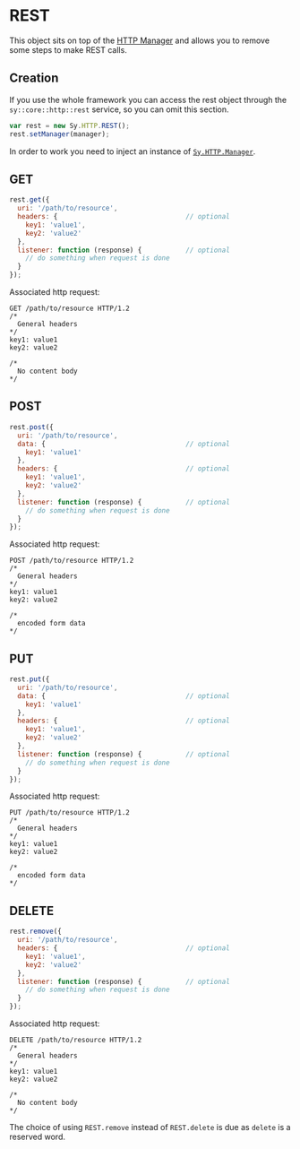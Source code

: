 # REST

This object sits on top of the [HTTP Manager](HTTP-Library#manager) and allows you to remove some steps to make REST calls.

## Creation

If you use the whole framework you can access the rest object through the `sy::core::http::rest` service, so you can omit this section.

```js
var rest = new Sy.HTTP.REST();
rest.setManager(manager);
```
In order to work you need to inject an instance of [`Sy.HTTP.Manager`](HTTP-Library#manager).

## GET

```js
rest.get({
  uri: '/path/to/resource',
  headers: {                                // optional
    key1: 'value1',
    key2: 'value2'
  },
  listener: function (response) {           // optional
    // do something when request is done
  }
});
```
Associated http request:
```
GET /path/to/resource HTTP/1.2
/*
  General headers
*/
key1: value1
key2: value2

/*
  No content body
*/

```

## POST

```js
rest.post({
  uri: '/path/to/resource',
  data: {                                   // optional
    key1: 'value1'
  },
  headers: {                                // optional
    key1: 'value1',
    key2: 'value2'
  },
  listener: function (response) {           // optional
    // do something when request is done
  }
});
```
Associated http request:
```
POST /path/to/resource HTTP/1.2
/*
  General headers
*/
key1: value1
key2: value2

/*
  encoded form data
*/

```

## PUT

```js
rest.put({
  uri: '/path/to/resource',
  data: {                                   // optional
    key1: 'value1'
  },
  headers: {                                // optional
    key1: 'value1',
    key2: 'value2'
  },
  listener: function (response) {           // optional
    // do something when request is done
  }
});
```
Associated http request:
```
PUT /path/to/resource HTTP/1.2
/*
  General headers
*/
key1: value1
key2: value2

/*
  encoded form data
*/

```

## DELETE

```js
rest.remove({
  uri: '/path/to/resource',
  headers: {                                // optional
    key1: 'value1',
    key2: 'value2'
  },
  listener: function (response) {           // optional
    // do something when request is done
  }
});
```
Associated http request:
```
DELETE /path/to/resource HTTP/1.2
/*
  General headers
*/
key1: value1
key2: value2

/*
  No content body
*/

```
The choice of using `REST.remove` instead of `REST.delete` is due as `delete` is a reserved word.
